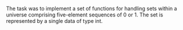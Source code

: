 The task was to implement a set of functions for handling sets within a universe comprising five-element sequences of 0 or 1. The set is represented by a single data of type int.
